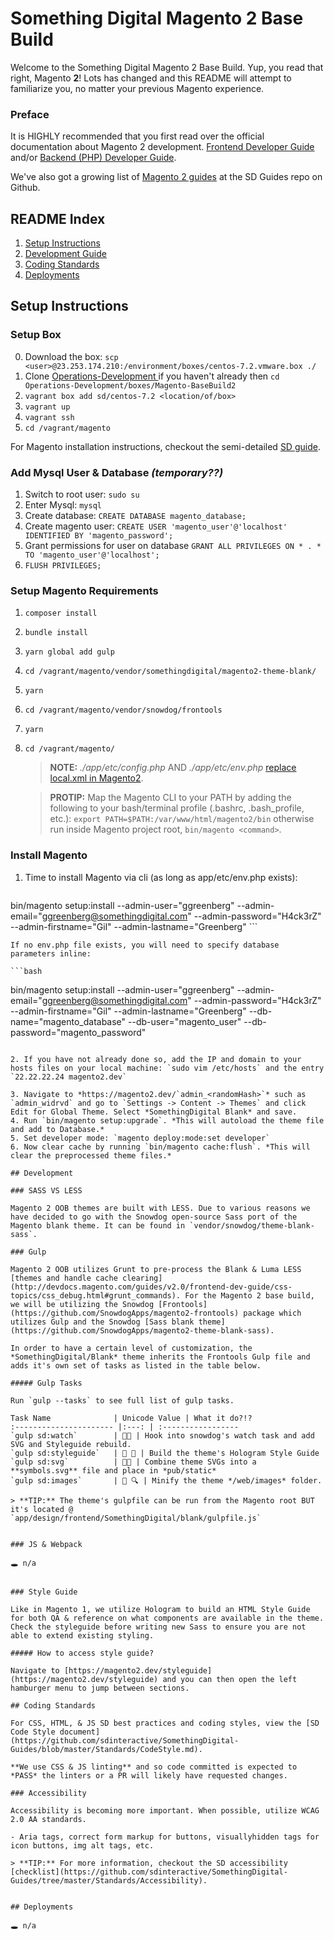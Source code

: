 # Something Digital Magento 2 Base Build

Welcome to the Something Digital Magento 2 Base Build. Yup, you read that right, Magento **2**! Lots has changed and this README will attempt to familiarize you, no matter your previous Magento experience.

### Preface

It is HIGHLY recommended that you first read over the official documentation about Magento 2 development. [Frontend Developer Guide](http://devdocs.magento.com/guides/v2.1/frontend-dev-guide/bk-frontend-dev-guide.html) and/or [Backend (PHP) Developer Guide](http://devdocs.magento.com/guides/v2.1/extension-dev-guide/bk-extension-dev-guide.html).

We've also got a growing list of [Magento 2 guides](https://github.com/sdinteractive/SomethingDigital-Guides/tree/master/Workflows/Magento2) at the SD Guides repo on Github.

## README Index
1. [Setup Instructions](#setup-instructions)
2. [Development Guide](#development-guide)
3. [Coding Standards](#coding-standards)
4. [Deployments](#deployments)

## Setup Instructions

### Setup Box
0. Download the box: `scp <user>@23.253.174.210:/environment/boxes/centos-7.2.vmware.box ./`
1. Clone [Operations-Development ](https://github.com/sdinteractive/Operations-Development) if you haven't already then `cd Operations-Development/boxes/Magento-BaseBuild2`
2. `vagrant box add sd/centos-7.2 <location/of/box>`
3. `vagrant up`
4. `vagrant ssh`
5. `cd /vagrant/magento`

For Magento installation instructions, checkout the semi-detailed [SD guide](https://github.com/sdinteractive/SomethingDigital-Guides/tree/master/Workflows/Magento2/Installation.md).

### Add Mysql User & Database *(temporary??)*
1. Switch to root user: `sudo su`
2. Enter Mysql: `mysql`
3. Create database: `CREATE DATABASE magento_database;`
4. Create magento user: `CREATE USER 'magento_user'@'localhost' IDENTIFIED BY 'magento_password';`
5. Grant permissions for user on database `GRANT ALL PRIVILEGES ON * . * TO 'magento_user'@'localhost';`
6. `FLUSH PRIVILEGES;`

### Setup Magento Requirements
1. `composer install`
2. `bundle install`
3. `yarn global add gulp`
4. `cd /vagrant/magento/vendor/somethingdigital/magento2-theme-blank/`
5. `yarn`
6. `cd /vagrant/magento/vendor/snowdog/frontools`
7. `yarn`
8. `cd /vagrant/magento/`

	> **NOTE:** *./app/etc/config.php* AND *./app/etc/env.php* [replace local.xml in Magento2](http://devdocs.magento.com/guides/v2.0/config-guide/config/config-php.html).

	> **PROTIP:** Map the Magento CLI to your PATH by adding the following to your bash/terminal profile (.bashrc, .bash_profile, etc.):
	`export PATH=$PATH:/var/www/html/magento2/bin` otherwise run inside Magento project root, `bin/magento <command>`.

### Install Magento
1. Time to install Magento via cli (as long as app/etc/env.php exists):

	```bash
bin/magento setup:install --admin-user="ggreenberg" --admin-email="ggreenberg@somethingdigital.com" --admin-password="H4ck3rZ" --admin-firstname="Gil" --admin-lastname="Greenberg"
	```

	If no env.php file exists, you will need to specify database parameters inline:

	```bash
bin/magento setup:install --admin-user="ggreenberg" --admin-email="ggreenberg@somethingdigital.com" --admin-password="H4ck3rZ" --admin-firstname="Gil" --admin-lastname="Greenberg" --db-name="magento_database" --db-user="magento_user" --db-password="magento_password"
```

2. If you have not already done so, add the IP and domain to your hosts files on your local machine: `sudo vim /etc/hosts` and the entry `22.22.22.24 magento2.dev`

3. Navigate to *https://magento2.dev/`admin_<randomHash>`* such as `admin_widrvd` and go to `Settings -> Content -> Themes` and click Edit for Global Theme. Select *SomethingDigital Blank* and save.
4. Run `bin/magento setup:upgrade`. *This will autoload the theme file and add to Database.*
5. Set developer mode: `magento deploy:mode:set developer`
6. Now clear cache by running `bin/magento cache:flush`. *This will clear the preprocessed theme files.*

## Development

### SASS VS LESS

Magento 2 OOB themes are built with LESS. Due to various reasons we have decided to go with the Snowdog open-source Sass port of the Magento blank theme. It can be found in `vendor/snowdog/theme-blank-sass`.

### Gulp

Magento 2 OOB utilizes Grunt to pre-process the Blank & Luma LESS [themes and handle cache clearing](http://devdocs.magento.com/guides/v2.0/frontend-dev-guide/css-topics/css_debug.html#grunt_commands). For the Magento 2 base build, we will be utilizing the Snowdog [Frontools](https://github.com/SnowdogApps/magento2-frontools) package which utilizes Gulp and the Snowdog [Sass blank theme](https://github.com/SnowdogApps/magento2-theme-blank-sass).

In order to have a certain level of customization, the *SomethingDigital/Blank* theme inherits the Frontools Gulp file and adds it's own set of tasks as listed in the table below.

##### Gulp Tasks

Run `gulp --tasks` to see full list of gulp tasks.

Task Name              | Unicode Value | What it do?!?
:---------------------- |:---: | :-----------------
`gulp sd:watch`        | 👀👀 | Hook into snowdog's watch task and add SVG and Styleguide rebuild.
`gulp sd:styleguide`   | 🎨 📓 | Build the theme's Hologram Style Guide
`gulp sd:svg`          | 🎏🆒 | Combine theme SVGs into a **symbols.svg** file and place in *pub/static*
`gulp sd:images`       | 📸 🔍 | Minify the theme */web/images* folder.

> **TIP:** The theme's gulpfile can be run from the Magento root BUT it's located @ `app/design/frontend/SomethingDigital/blank/gulpfile.js`


### JS & Webpack

🕳 n/a


### Style Guide

Like in Magento 1, we utilize Hologram to build an HTML Style Guide for both QA & reference on what components are available in the theme. Check the styleguide before writing new Sass to ensure you are not able to extend existing styling.

##### How to access style guide?

Navigate to [https://magento2.dev/styleguide](https://magento2.dev/styleguide) and you can then open the left hamburger menu to jump between sections.

## Coding Standards

For CSS, HTML, & JS SD best practices and coding styles, view the [SD Code Style document](https://github.com/sdinteractive/SomethingDigital-Guides/blob/master/Standards/CodeStyle.md).

**We use CSS & JS linting** and so code committed is expected to *PASS* the linters or a PR will likely have requested changes.

### Accessibility

Accessibility is becoming more important. When possible, utilize WCAG 2.0 AA standards.

- Aria tags, correct form markup for buttons, visuallyhidden tags for icon buttons, img alt tags, etc.

> **TIP:** For more information, checkout the SD accessibility [checklist](https://github.com/sdinteractive/SomethingDigital-Guides/tree/master/Standards/Accessibility).


## Deployments

🕳 n/a

